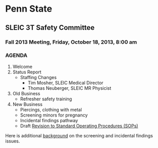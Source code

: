 # Penn State
## SLEIC 3T Safety Committee
### Fall 2013 Meeting, Friday, October 18, 2013, 8:00 am

### AGENDA

1. Welcome
2. Status Report
	- Staffing Changes
		- Tim Mosher, SLEIC Medical Director
		- Thomas Neuberger, SLEIC MR Physicist
3.	Old Business
	- Refresher safety training 
4. New Business
	- Piercings, clothing with metal
	- Screening minors for pregnancy
	- Incidental findings pathway
	- Draft [Revision to Standard Operating Procedures (SOPs)](https://github.com/psu-sleic/policies/blob/master/sops/sleic-3T-sops-revised.md)

Here is additional [background](https://github.com/psu-sleic/policies/blob/master/safety-committee/sleic-safety-comm-background-2013-10-18.md) on the screening and incidental findings issues.